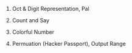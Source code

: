 1.  Oct & Digit Representation, Pal

2.  Count and Say

3.  Colorful Number

4.  Permuation (Hacker Passport), Output Range
